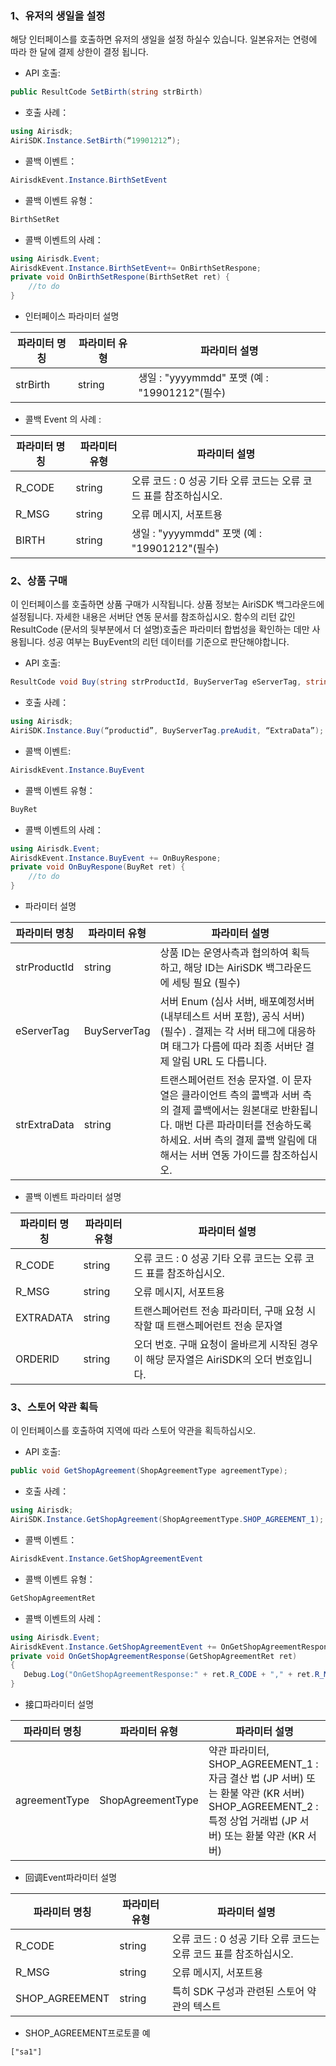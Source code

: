 ### 1、유저의 생일을 설정

해당 인터페이스를 호출하면 유저의 생일을 설정 하실수 있습니다. 일본유저는 연령에 따라 한 달에 결제 상한이 결정 됩니다. 

+ API 호출: 	
```csharp
public ResultCode SetBirth(string strBirth)
```
+ 호출 사례： 
```csharp
using Airisdk;
AiriSDK.Instance.SetBirth(“19901212”);
```
+ 콜백 이벤트：	
```csharp
AirisdkEvent.Instance.BirthSetEvent
```
+ 콜백 이벤트 유형：
```csharp
BirthSetRet
```
+ 콜백 이벤트의 사례：
```csharp
using Airisdk.Event;
AirisdkEvent.Instance.BirthSetEvent+= OnBirthSetRespone;
private void OnBirthSetRespone(BirthSetRet ret) {  
	//to do  
} 
```
+ 인터페이스 파라미터 설명

| 파라미터 명칭 | 파라미터 유형 | 파라미터 설명 |
| ------ | ------ | ------ |
| strBirth | string | 생일 : "yyyymmdd" 포맷 (예 : "19901212"(필수) |

+ 콜백 Event 의 사례 :

| 파라미터 명칭 | 파라미터 유형 | 파라미터 설명 |
| ------ | ------ | ------ |
| R_CODE | string | 오류 코드 : 0 성공 기타 오류 코드는 오류 코드 표를 참조하십시오. |
| R_MSG | string | 오류 메시지, 서포트용 |
| BIRTH | string | 생일 : "yyyymmdd" 포맷 (예 : "19901212"(필수) |

### 2、상품 구매

이 인터페이스를 호출하면 상품 구매가 시작됩니다. 상품 정보는 AiriSDK 백그라운드에 설정됩니다. 자세한 내용은 서버단 연동 문서를 참조하십시오. 함수의 리턴 값인 ResultCode (문서의 뒷부분에서 더 설명)호출은 파라미터 합법성을 확인하는 데만 사용됩니다. 성공 여부는 BuyEvent의 리턴 데이터를 기준으로 판단해야합니다.

+ API 호출:
```csharp
ResultCode void Buy(string strProductId, BuyServerTag eServerTag, string strExtraData)
```

+ 호출 사례： 
```csharp
using Airisdk;
AiriSDK.Instance.Buy(“productid”, BuyServerTag.preAudit, “ExtraData”);
```

+ 콜백 이벤트:		
```csharp
AirisdkEvent.Instance.BuyEvent 
```
+ 콜백 이벤트 유형：	
```csharp
BuyRet
```

+ 콜백 이벤트의 사례：
```csharp
using Airisdk.Event;
AirisdkEvent.Instance.BuyEvent += OnBuyRespone;
private void OnBuyRespone(BuyRet ret) {  
	//to do  
} 
```
+ 파라미터 설명

| 파라미터 명칭 | 파라미터 유형 | 파라미터 설명 |
| ------ | ------ | ------ |
| strProductId | string | 상품 ID는 운영사측과 협의하여 획득 하고, 해당 ID는 AiriSDK 백그라운드에 세팅 필요 (필수) |
| eServerTag  | BuyServerTag | 서버 Enum (심사 서버, 배포예정서버(내부테스트 서버 포함), 공식 서버) (필수) . 결제는 각 서버 태그에 대응하며 태그가 다름에 따라 최종 서버단 결제 알림 URL 도 다릅니다. |
| strExtraData  | string | 트랜스페어런트 전송 문자열.  이 문자열은 클라이언트 측의 콜백과 서버 측의 결제 콜백에서는 원본대로 반환됩니다. 매번 다른 파라미터를 전송하도록 하세요. 서버 측의 결제 콜백 알림에 대해서는 서버 연동 가이드를  참조하십시오. |

+ 콜백 이벤트 파라미터 설명

| 파라미터 명칭 | 파라미터 유형 | 파라미터 설명 |
| ------ | ------ | ------ |
| R_CODE | string | 오류 코드 : 0 성공 기타 오류 코드는 오류 코드 표를 참조하십시오. |
| R_MSG | string | 오류 메시지, 서포트용 |
| EXTRADATA | string | 트랜스페어런트 전송 파라미터,  구매 요청 시작할 때 트랜스페어런트 전송 문자열 |
| ORDERID | string | 오더 번호. 구매 요청이 올바르게 시작된 경우이 해당 문자열은 AiriSDK의 오더 번호입니다. |

### 3、스토어 약관 획득

이 인터페이스를 호출하여 지역에 따라 스토어 약관을 획득하십시오.

+ API 호출: 	
```csharp
public void GetShopAgreement(ShopAgreementType agreementType);
```
+ 호출 사례： 
```csharp
using Airisdk;
AiriSDK.Instance.GetShopAgreement(ShopAgreementType.SHOP_AGREEMENT_1);
```
+ 콜백 이벤트：	
```csharp
AirisdkEvent.Instance.GetShopAgreementEvent
```
+ 콜백 이벤트 유형：
```csharp
GetShopAgreementRet
```
+ 콜백 이벤트의 사례：
```csharp
using Airisdk.Event;
AirisdkEvent.Instance.GetShopAgreementEvent += OnGetShopAgreementResponse;
private void OnGetShopAgreementResponse(GetShopAgreementRet ret)
{
   Debug.Log("OnGetShopAgreementResponse:" + ret.R_CODE + "," + ret.R_MSG + "," + ret.SHOP_AGREEMENT);
}
```
+ 接口파라미터 설명

| 파라미터 명칭 | 파라미터 유형 | 파라미터 설명 |
| ------ | ------ | ------ |
| agreementType | ShopAgreementType | 약관 파라미터, SHOP_AGREEMENT_1 : 자금 결산 법 (JP 서버) 또는 환불 약관 (KR 서버) SHOP_AGREEMENT_2 : 특정 상업 거래법 (JP 서버) 또는 환불 약관 (KR 서버) |

+ 回调Event파라미터 설명

| 파라미터 명칭 | 파라미터 유형 | 파라미터 설명 |
| ------ | ------ | ------ |
| R_CODE | string | 오류 코드 : 0 성공 기타 오류 코드는 오류 코드 표를 참조하십시오. |
| R_MSG | string | 오류 메시지, 서포트용 |
| SHOP_AGREEMENT | string | 특히 SDK 구성과 관련된 스토어 약관의 텍스트 |

+ SHOP_AGREEMENT프로토콜 예
```
["sa1"]
```
